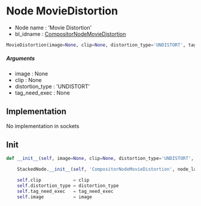 # Node MovieDistortion

- Node name : 'Movie Distortion'
- bl_idname : [CompositorNodeMovieDistortion](https://docs.blender.org/api/current/bpy.types.CompositorNodeMovieDistortion.html)


``` python
MovieDistortion(image=None, clip=None, distortion_type='UNDISTORT', tag_need_exec=None, node_label=None, node_color=None)
```
##### Arguments

- image : None
- clip : None
- distortion_type : 'UNDISTORT'
- tag_need_exec : None

## Implementation

No implementation in sockets

## Init

``` python
def __init__(self, image=None, clip=None, distortion_type='UNDISTORT', tag_need_exec=None, node_label=None, node_color=None):

    StackedNode.__init__(self, 'CompositorNodeMovieDistortion', node_label=node_label, node_color=node_color)

    self.clip            = clip
    self.distortion_type = distortion_type
    self.tag_need_exec   = tag_need_exec
    self.image           = image
```

